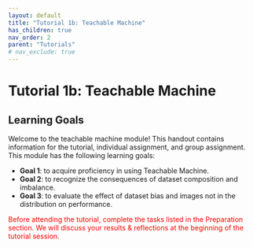 ```yaml
---
layout: default
title: "Tutorial 1b: Teachable Machine"
has_children: true
nav_order: 2
parent: "Tutorials"
# nav_exclude: true
---
```


# Tutorial 1b: Teachable Machine

## Learning Goals

Welcome to the teachable machine module! This handout contains information for the tutorial, individual assignment, and group assignment. This module has the following learning goals:  
 - **Goal 1**: to acquire proficiency in using Teachable Machine.
 - **Goal 2**: to recognize the consequences of dataset composition and imbalance.
 - **Goal 3**: to evaluate the effect of dataset bias and images not in the distribution on performance.

<p style="color:red"> Before attending the tutorial, complete the tasks listed in the Preparation section. We will discuss your results & reflections at the beginning of the tutorial session. </p>
